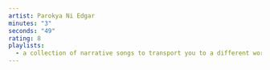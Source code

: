 ```yaml
---
artist: Parokya Ni Edgar
minutes: "3"
seconds: "49"
rating: 8
playlists:
  - a collection of narrative songs to transport you to a different world
---
```

